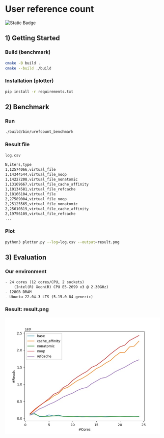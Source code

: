 # User reference count
![Static Badge](https://img.shields.io/badge/cmake-3.22-008FBA)

## 1) Getting Started
### Build (benchmark)
```sh
cmake -B build .
cmake --build ./build
```
### Installation (plotter)
```sh
pip install -r requirements.txt
```

## 2) Benchmark
### Run
```sh
./build/bin/urefcount_benchmark
```
### Result file
`log.csv`
```
N,iters,type
1,12574066,virtual_file
1,14344544,virtual_file_noop
1,14227208,virtual_file_nonatomic
1,13169667,virtual_file_cache_affinity
1,10134581,virtual_file_refcache
2,18166104,virtual_file
2,27589004,virtual_file_noop
2,25125565,virtual_file_nonatomic
2,25610319,virtual_file_cache_affinity
2,19756109,virtual_file_refcache
...
```
### Plot
```sh
python3 plotter.py --log=log.csv --output=result.png
```

## 3) Evaluation
### Our environment
```
- 24 cores (12 cores/CPU, 2 sockets)
    (Intel(R) Xeon(R) CPU E5-2699 v3 @ 2.30GHz)
- 128GB DRAM
- Ubuntu 22.04.3 LTS (5.15.0-84-generic)
```

### Result: result.png
![result-24cores](./img/result-24cores.jpeg)